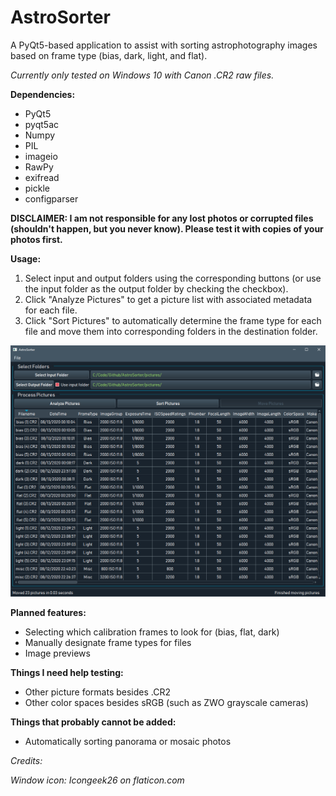 # AstroSorter
A PyQt5-based application to assist with sorting astrophotography images based on frame type (bias, dark, light, and flat).

*Currently only tested on Windows 10 with Canon .CR2 raw files.*

**Dependencies:**

* PyQt5
* pyqt5ac
* Numpy
* PIL
* imageio
* RawPy
* exifread
* pickle
* configparser

**DISCLAIMER: I am not responsible for any lost photos or corrupted files (shouldn't happen, but you never know). Please test it with copies of your photos first.**

**Usage:**  
1. Select input and output folders using the corresponding buttons (or use the input folder as the output folder by checking the checkbox).
2. Click "Analyze Pictures" to get a picture list with associated metadata for each file.
3. Click "Sort Pictures" to automatically determine the frame type for each file and move them into corresponding folders in the destination folder.
    
![Screenshot of program](pictures/demo.png)

**Planned features:** 
* Selecting which calibration frames to look for (bias, flat, dark)
* Manually designate frame types for files
* Image previews

**Things I need help testing:**
* Other picture formats besides .CR2
* Other color spaces besides sRGB (such as ZWO grayscale cameras)

**Things that probably cannot be added:**
* Automatically sorting panorama or mosaic photos

*Credits:*

*Window icon: Icongeek26 on flaticon.com*



